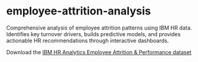 # employee-attrition-analysis
Comprehensive analysis of employee attrition patterns using IBM HR data. Identifies key turnover drivers, builds predictive models, and provides actionable HR recommendations through interactive dashboards.

Download the [IBM HR Analytics Employee Attrition & Performance dataset](https://www.kaggle.com/datasets/pavansubhasht/ibm-hr-analytics-attrition-dataset)
